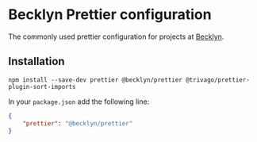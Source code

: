Becklyn Prettier configuration
==============================

The commonly used prettier configuration for projects at [Becklyn](https://github.com/Becklyn).


Installation
------------

```
npm install --save-dev prettier @becklyn/prettier @trivago/prettier-plugin-sort-imports
```

In your `package.json` add the following line:

```json
{
    "prettier": "@becklyn/prettier"
}
```
